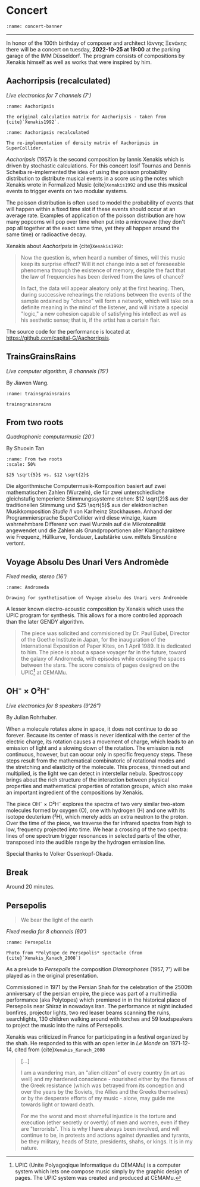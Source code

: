 # Concert

```{image} ./assets/xenakis-concert-banner.jpg
:name: concert-banner
```

---

In honor of the 100th birthday of composer and architect Ιάννης Ξενάκης there will be a concert on tuesday, **2022-10-25 at 19:00** at the parking garage of the IMM Düsseldorf.
The program consists of compositions by Xenakis himself as well as works that were inspired by him.

## Aachorripsis (recalculated)

*Live electronics for 7 channels (7')*

```{figure} ./assets/aachorripsis.png
:name: Aachoripsis

The original calculation matrix for Aachoripsis - taken from {cite}`Xenakis1992`.
```

```{figure} ./assets/aachorripsis-recalculated.png
:name: Aachoripsis recalculated

The re-implementation of density matrix of Aachoripsis in SuperCollider.
```

*Aachoripsis* (1957) is the second composition by Iannis Xenakis which is driven by stochastic calculations.
For this concert Iosif Tournas and Dennis Scheiba re-implemented the idea of using the poisson probability distribution to distribute musical events in a score using the notes which Xenakis wrote in Formalized Music {cite}`Xenakis1992` and use this musical events to 
trigger events on two modular systems.

The poisson distribution is often used to model the probability of events that will happen within a fixed time slot if these events should occur at an average rate.
Examples of application of the poisson distribution are how many popcorns will pop over time when put into a microwave (they don't pop all together at the exact same time, yet they all happen around the same time) or radioactive decay.

Xenakis about *Aachoripsis* in {cite}`Xenakis1992`:

> Now the question is, when heard a number of times, will this music keep its surprise effect? Will it not change into a set of foreseeable phenomena through the existence of memory, despite the fact that the law of frequencies has been derived from the laws of chance?
>
> In fact, the data will appear aleatory only at the first hearing. Then, during successive rehearings the relations between the events of the sample ordained by "chance" will form a network, which will take on a definite meaning in the mind of the listener, and will initiate a special "logic," a new cohesion capable of satisfying his intellect as well as his aesthetic sense; that is, if the artist has a certain flair.

The source code for the performance is located at <https://github.com/capital-G/Aachorripsis>.

## TrainsGrainsRains

*Live computer algorithm, 8 channels (15')*

By Jiawen Wang.

```{figure} ./assets/trainsgrainsrains.png
:name: trainsgrainsrains

trainsgrainsrains
```

## From two roots

*Quadrophonic computermusic (20')*

By Shuoxin Tan

```{figure} ./assets/two-roots.jpg
:name: From two roots
:scale: 50%

$25 \sqrt{5}$ vs. $12 \sqrt{2}$
```

Die algorithmische Computermusik-Komposition basiert auf zwei mathematischen Zahlen (Wurzeln), die für zwei unterschiedliche gleichstufig temperierte Stimmungssysteme stehen: $12 \sqrt{2}$ aus der traditionellen Stimmung und $25 \sqrt{5}$ aus der elektronischen Musikkomposition *Studie II* von Karlheinz Stockhausen.
Anhand der Programmiersprache SuperCollider wird diese winzige, kaum wahrnehmbare Differenz von zwei Wurzeln auf die Mikrotonalität angewendet und die Zahlen als Grundproportionen aller Klangcharaktere wie Frequenz, Hüllkurve, Tondauer, Lautstärke usw. mittels Sinustöne vertont.

## Voyage Absolu Des Unari Vers Andromède

*Fixed media, stereo (16')*

```{figure} ./assets/andromeda.jpg
:name: Andromeda

Drawing for synthetisation of Voyage absolu des Unari vers Andromède
```

A lesser known electro-acoustic composition by Xenakis which uses the UPIC program for synthesis.
This allows for a more controlled approach than the later GENDY algorithm.

> The piece was solicited and commisioned by Dr. Paul Eubel, Director of the Goethe Institute in Japan, for the inauguration of the International Exposition of Paper Kites, on 1 April 1989.
> It is dedicated to him.
> The piece is about a space voyager far in the future, toward the galaxy of Andromeda, with episodes while crossing the spaces between the stars.
> The score consists of pages designed on the UPIC[^upic] at CEMAMu.

[^upic]: UPIC (Unite Polyagoqique Informatique du CEMAMu) is a computer system which lets one compose music simply by the graphic design of pages. The UPIC system was created and produced at CEMAMu.

## OH⁻ × O²H⁻

*Live electronics for 8 speakers (9'26")*

By Julian Rohrhuber.

When a molecule rotates alone in space, it does not continue to do so forever. Because its center of mass is never identical with the center of the electric charge, its rotation causes a movement of charge, which leads to an emission of light and a slowing down of the rotation. The emission is not continuous, however, but can occur only in specific frequency steps. These steps result from the mathematical combinatoric of rotational modes and the stretching and elasticity of the molecule. This process, thinned out and multiplied, is the light we can detect in interstellar nebula. Spectroscopy brings about the rich structure of the interaction between physical properties and mathematical properties of rotation groups, which also make an important ingredient of the compositions by Xenakis.

The piece OH⁻ × O²H⁻ explores the spectra of two very similar two-atom molecules formed by oxygen (O), one with hydrogen (H) and one with its isotope deuterium (²H), which merely adds an extra neutron to the proton. Over the time of the piece, we traverse the far infrared spectra from high to low, frequency projected into time. We hear a crossing of the two spectra: lines of one spectrum trigger resonances in selected parts of the other, transposed into the audible range by the hydrogen emission line.

Special thanks to Volker Ossenkopf-Okada.

## Break

Around 20 minutes.

## Persepolis

> We bear the light of the earth

*Fixed media for 8 channels (60')*

```{figure} ./assets/persepolis.jpg
:name: Persepolis

Photo from *Polytope de Persepolis* spectacle (from {cite}`Xenakis_Kanach_2008`)
```

As a prelude to *Persepolis* the composition *Diamorphoses* (1957, 7') will be played as in the original presentation.

Commissioned in 1971 by the Persian Shah for the celebration of the 2500th anniversary of the persian empire, the piece was part of a multimedia performance (aka Polytopes) which premiered in in the historical place of Persepolis near Shiraz in nowadays Iran.
The performance at night included bonfires, projector lights, two red leaser beams scanning the ruins, searchlights, 130 children walking around with torches and 59 loudspeakers to project the music into the ruins of Persepolis.

Xenakis was criticized in France for participating in a festival organized by the shah.
He responded to this with an open letter in *Le Monde* on 1971-12-14, cited from {cite}`Xenakis_Kanach_2008`

> [...]
> 
> I am a wandering man, an "alien citizen" of every country (in art as well) and my hardened conscience - nourished either
> by the flames of the Greek resistance (which was betrayed from its conception and over the years by the Soviets, the Allies and the Greeks themselves)
> or by the desperate efforts of my music - alone, may guide me towards light or toward death.
> 
> For me the worst and most shameful injustice is the torture and execution (ether secretly or overtly) of men and women, even if they are "terrorists".
> This is why I have always been involved, and will continue to be, in protests and actions against dynasties and tyrants, be they military, heads of State, presidents, shahs, or kings.
> It is in my nature.
